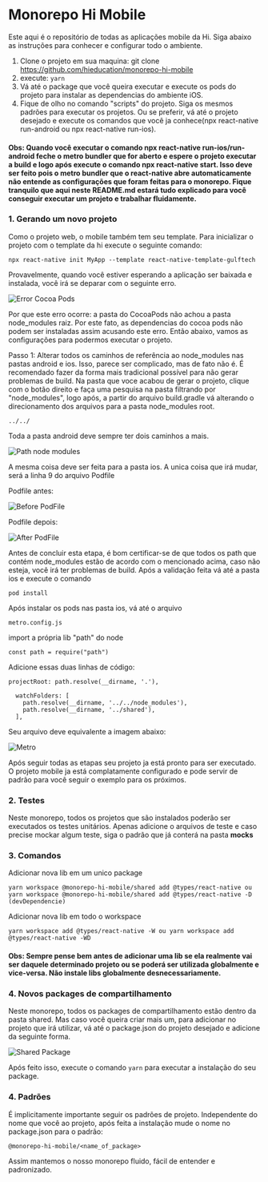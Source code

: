 # Monorepo Hi Mobile

Este aqui é o repositório de todas as aplicações mobile da Hi. Siga abaixo as instruções para conhecer e configurar todo o ambiente.

1. Clone o projeto em sua maquina: git clone https://github.com/hieducation/monorepo-hi-mobile
2. execute: `yarn`
3. Vá até o package que você queira executar e execute os pods do projeto para instalar as dependencias do ambiente iOS.
4. Fique de olho no comando "scripts" do projeto. Siga os mesmos padrões para executar os projetos. Ou se preferir, vá até o projeto desejado e execute os comandos que você ja conhece(npx react-native run-android ou npx react-native run-ios).

#### Obs: Quando você executar o comando npx react-native run-ios/run-android feche o metro bundler que for aberto e espere o projeto executar a build e logo após execute o comando npx react-native start. Isso deve ser feito pois o metro bundler que o react-native abre automaticamente não entende as configurações que foram feitas para o monorepo. Fique tranquilo que aqui neste README.md estará tudo explicado para você conseguir executar um projeto e trabalhar fluidamente.

### 1. Gerando um novo projeto

Como o projeto web, o mobile também tem seu template. Para inicializar o projeto com o template da hi execute o seguinte comando:

```
npx react-native init MyApp --template react-native-template-gulftech
```

Provavelmente, quando você estiver esperando a aplicação ser baixada e instalada, você irá se deparar com o seguinte erro.

![Error Cocoa Pods](https://github.com/hieducation/monorepo-gulf-mobile/blob/master/images/errorcocoapods.png)

Por que este erro ocorre: a pasta do CocoaPods não achou a pasta node_modules raiz. Por este fato, as dependencias do cocoa pods não podem ser instaladas assim acusando este erro. Então abaixo, vamos as configurações para podermos executar o projeto.

Passo 1:
Alterar todos os caminhos de referência ao node_modules nas pastas android e ios. Isso, parece ser complicado, mas de fato não é. É recomendado fazer da forma mais tradicional possível para não gerar problemas de build. Na pasta que voce acabou de gerar o projeto, clique com o botão direito e faça uma pesquisa na pasta filtrando por "node_modules", logo após, a partir do arquivo build.gradle vá alterando o direcionamento dos arquivos para a pasta node_modules root.

```
../../
```

Toda a pasta android deve sempre ter dois caminhos a mais.

![Path node modules](https://github.com/hieducation/monorepo-gulf-mobile/blob/master/images/pathnodemodules.png)

A mesma coisa deve ser feita para a pasta ios. A unica coisa que irá mudar, será a linha 9 do arquivo Podfile

Podfile antes:

![Before PodFile](https://github.com/hieducation/monorepo-gulf-mobile/blob/master/images/beforepodfile.png)

Podfile depois:

![After PodFile](https://github.com/hieducation/monorepo-gulf-mobile/blob/master/images/afterpodfile.png)

Antes de concluir esta etapa, é bom certificar-se de que todos os path que contém node_modules estão de acordo com o mencionado acima, caso não esteja, você irá ter problemas de build. Após a validação feita vá até a pasta ios e execute o comando

```
pod install
```

Após instalar os pods nas pasta ios, vá até o arquivo

```
metro.config.js
```

import a própria lib "path" do node

```
const path = require("path")
```

Adicione essas duas linhas de código:

```
projectRoot: path.resolve(__dirname, '.'),
```

```
  watchFolders: [
    path.resolve(__dirname, '../../node_modules'),
    path.resolve(__dirname, '../shared'),
  ],
```

Seu arquivo deve equivalente a imagem abaixo:

![Metro](https://github.com/hieducation/monorepo-gulf-mobile/blob/master/images/metro.png)

Após seguir todas as etapas seu projeto ja está pronto para ser executado. O projeto mobile ja está complatamente configurado e pode servir de padrão para você seguir o exemplo para os próximos.

### 2. Testes

Neste monorepo, todos os projetos que são instalados poderão ser executados os testes unitários. Apenas adicione o arquivos de teste e caso precise mockar algum teste, siga o padrão que já conterá na pasta **mocks**

### 3. Comandos

Adicionar nova lib em um unico package

```
yarn workspace @monorepo-hi-mobile/shared add @types/react-native ou yarn workspace @monorepo-hi-mobile/shared add @types/react-native -D (devDependencie)
```

Adicionar nova lib em todo o workspace

```
yarn workspace add @types/react-native -W ou yarn workspace add @types/react-native -WD
```

#### Obs: Sempre pense bem antes de adicionar uma lib se ela realmente vai ser daquele determinado projeto ou se poderá ser utilizada globalmente e vice-versa. Não instale libs globalmente desnecessariamente.

### 4. Novos packages de compartilhamento

Neste monorepo, todos os packages de compartilhamento estão dentro da pasta shared. Mas caso você queira criar mais um, para adicionar no projeto que irá utilizar, vá até o package.json do projeto desejado e adicione da seguinte forma.

![Shared Package](https://github.com/hieducation/monorepo-gulf-mobile/blob/master/images/shared.png)

Após feito isso, execute o comando `yarn` para executar a instalação do seu package.

### 4. Padrões

É implicitamente importante seguir os padrões de projeto. Independente do nome que você ao projeto, após feita a instalação mude o nome no package.json para o padrão:

```
@monorepo-hi-mobile/<name_of_package>
```

Assim mantemos o nosso monorepo fluido, fácil de entender e padronizado.
